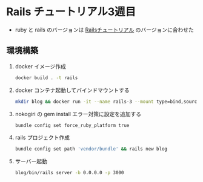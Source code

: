 
# Rails チュートリアル3週目
- ruby と rails のバージョンは [Railsチュートリアル](https://railsguides.jp/getting_started.html) のバージョンに合わせた

## 環境構築
1. docker イメージ作成
    ```bash
    docker build . -t rails
    ```
2. docker コンテナ起動してバインドマウントする
    ```bash
    mkdir blog && docker run -it --name rails-3 --mount type=bind,source="$(pwd)"/blog,target=/app/blog -p 3000:3000 rails bash
    ```
3. nokogiri の gem install エラー対策に設定を追加する
    ```bash
    bundle config set force_ruby_platform true
    ```
3. rails プロジェクト作成
    ```bash
    bundle config set path 'vendor/bundle' && rails new blog
    ```
4. サーバー起動
    ```bash
    blog/bin/rails server -b 0.0.0.0 -p 3000
    ```